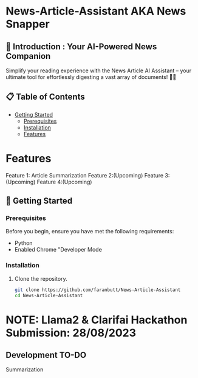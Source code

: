 # News-Article-Assistant AKA News Snapper 
<h2>🚀 Introduction : Your AI-Powered News Companion</h2>
Simplify your reading experience with the News Article AI Assistant – your ultimate tool for effortlessly digesting a vast array of documents! 📰🤖

## 📋 Table of Contents

- [Getting Started](#getting-started)
  - [Prerequisites](#prerequisites)
  - [Installation](#installation)
  - [Features](#features)

# Features
Feature 1: Article Summarization
Feature 2:(Upcoming)
Feature 3:(Upcoming)
Feature 4:(Upcoming)

## 🚦 Getting Started

### Prerequisites

Before you begin, ensure you have met the following requirements:

- Python 
- Enabled Chrome "Developer Mode

### Installation

1. Clone the repository.
   ```sh
   git clone https://github.com/faranbutt/News-Article-Assistant
   cd News-Article-Assistant
   
# NOTE: Llama2 & Clarifai Hackathon Submission: 28/08/2023
## Development TO-DO 
Summarization
